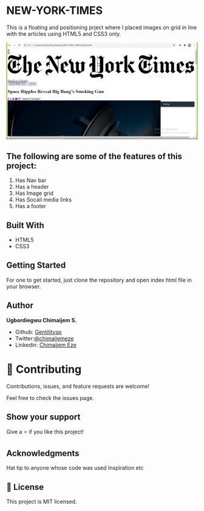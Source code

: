 # NEW-YORK-TIMES
This is a floating and positioning prject where I placed images on grid in line with the articles using HTML5 and CSS3 only.

![screenshot](./images/nyt-100.PNG)

## The following are some   of the features of this project:

1. Has Nav bar
2. Has a header
3. Has Image grid
4. Has Socail media links
5. Has a footer

## Built With

- HTML5
- CSS3

## Getting Started 

For one to get started, just clone the repository and open index html file in your browser.

## Author

 **Ugbordiegwu Chimaijem S.**

- Github: [Gentilitysp](https://github.com/Gentilitysp)
- Twitter:[@chimaijemeze](https://twitter.com/ChimaijemEze)
- Linkedin: [Chimaijem Eze](https://www.linkedin.com/in/chimaijem-eze-585530134/)

# 🤝 Contributing
Contributions, issues, and feature requests are welcome!

Feel free to check the issues page.

## Show your support
Give a ⭐️ if you like this project!

## Acknowledgments
Hat tip to anyone whose code was used
Inspiration
etc
## 📝 License
This project is MIT licensed.